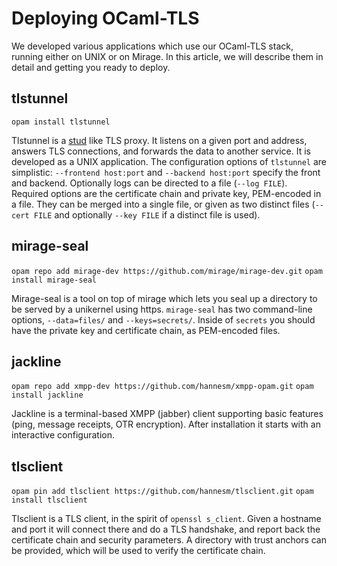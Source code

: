 Deploying OCaml-TLS
===================

We developed various applications which use our OCaml-TLS stack,
running either on UNIX or on Mirage.  In this article, we will
describe them in detail and getting you ready to deploy.

tlstunnel
---------

`opam install tlstunnel`

Tlstunnel is a [stud](https://github.com/bumptech/stud) like TLS
proxy.  It listens on a given port and address, answers TLS
connections, and forwards the data to another service.  It is
developed as a UNIX application.  The configuration options of
`tlstunnel` are simplistic: `--frontend host:port` and `--backend
host:port` specify the front and backend.  Optionally logs can be
directed to a file (`--log FILE`).  Required options are the
certificate chain and private key, PEM-encoded in a file.  They can be
merged into a single file, or given as two distinct files (`--cert
FILE` and optionally `--key FILE` if a distinct file is used).

mirage-seal
-----------

`opam repo add mirage-dev https://github.com/mirage/mirage-dev.git`
`opam install mirage-seal`

Mirage-seal is a tool on top of mirage which lets you seal up a
directory to be served by a unikernel using https.  `mirage-seal` has
two command-line options, `--data=files/` and `--keys=secrets/`.
Inside of `secrets` you should have the private key and certificate
chain, as PEM-encoded files.

jackline
--------

`opam repo add xmpp-dev https://github.com/hannesm/xmpp-opam.git`
`opam install jackline`

Jackline is a terminal-based XMPP (jabber) client supporting basic
features (ping, message receipts, OTR encryption).  After installation
it starts with an interactive configuration.

tlsclient
---------

`opam pin add tlsclient https://github.com/hannesm/tlsclient.git`
`opam install tlsclient`

Tlsclient is a TLS client, in the spirit of `openssl s_client`.  Given
a hostname and port it will connect there and do a TLS handshake, and
report back the certificate chain and security parameters.  A
directory with trust anchors can be provided, which will be used to
verify the certificate chain.
